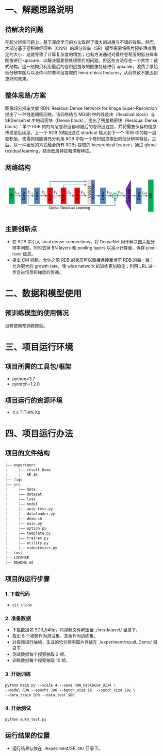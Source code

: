 # 一、解题思路说明

## 待解决的问题

在超分辨率问题上，基于深度学习的方法取得了很大的进展与不错的效果。然而，大部分基于卷积神经网络（CNN）的超分辨率（SR）模型需要将图片预处理成固定的大小，这就导致了计算复杂度的增加；也有方法通过对最终卷积层的低分辨率图像进行 upscale，以解决需要预处理图片的问题。但这些方法存在一个共性：链式结构。这一结构只利用最后的卷积层提取的图像特征进行 upscale，浪费了原始低分辨率图片以及中间的卷积层提取的 hierarchical features，从而导致不能达到更好的效果。

## 整体思路/方案

图像超分辨率文献 RDN: Residual Dense Network for Image Super-Resolution 提出了一种残差稠密网络，该网络结合 MDSR 中的残差块（Residual block）与 SRDenseNet 中的稠密块（Dense block），提出了残差稠密块（Residual Dense block）：单个 RDB 内的每层卷积层都和随后的卷积层连接，并将需要保存的信息传递至后续层，上一个 RDB 的输出通过 shortcut 输入到下一个 RDB 中的每一层卷积层，使得网络能够充分利用 RDB 中每一个卷积层提取出的低分辨率特征，之后，以一种全局的方式融合所有 RDBs 提取的 hierarchical feature，通过 global residual learning，结合低层特征和深层特征。

## 网络结构

![Image Name](asserts/gobel.png)


## 主要创新点

* 在 RDB 中引入 local dense connections，将 DenseNet 用于解决图片超分辨率问题，同时去掉 BN layers 和 pooling layers 以减小计算量，保存 pixel-level 信息。
* 提出 CM 机制，允许之前 RDB 的状态可以直接连接至当前 RDB 的每一层；允许更大的 growth rate，使 wide network 的训练更加稳定；利用 LRL 进一步促进信息和梯度的传递。

# 二、数据和模型使用

## 预训练模型的使用情况

没有使用预训练模型。

# 三、项目运行环境


## 项目所需的工具包/框架


* python=3.7
* pytorch=1.2.0



## 项目运行的资源环境


* 4 x TITIAN Xp

# 四、项目运行办法


## 项目的文件结构

``` text
|—— experiment  
|     |—— result_Demo  
|     |—— SR_4K  
|—— figs  
|—— src  
|     |—— data   
|     |—— dataset   
|     |—— loss   
|     |—— model   
|     |—— auto_test.py   
|     |—— dataloader.py   
|     |—— demo.sh   
|     |—— main.py   
|     |—— option.py   
|     |—— template.py   
|     |—— trainer.py   
|     |—— utility.py   
|     |—— videotester.py   
|—— test  
|—— LICENSE  
|—— README.md
```


## 项目的运行步骤

### 1. 下载代码
* `git clone `

### 2. 准备数据
* 下载数据包 SDR_540p，将视频文件解压至 ./src/dataset/ 目录下。
* 取出 6 个视频作为测试集，其余作为训练集。
* 对视频进行抽帧，生成的低分辨率图片存放在 ./experiment/result_Demo/ 目录下。
* 测试数据每个视频抽取 2 帧。
* 训练数据每个视频抽取 10 帧。

### 3. 开始训练

``` shell
python main.py --scale 4 --save RDN_D16C8G64_BIx4 \
--model RDN --epochs 300 --batch_size 16  --patch_size 192 \
--data_train SDR --data_test SDR
```

### 4. 开始测试

`python auto_test.py`

## 运行结果的位置


* 运行结果存放在 ./experiment/SR_4K/ 目录下。
